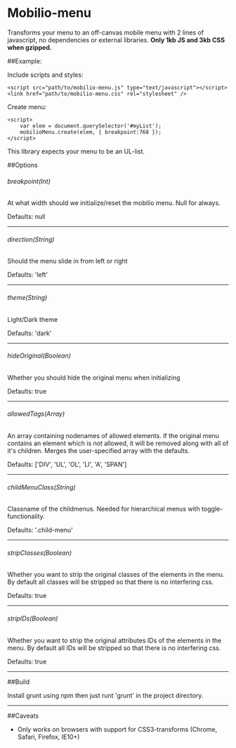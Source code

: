 Mobilio-menu
============

Transforms your menu to an off-canvas mobile menu with 2 lines of javascript, no dependencies or external libraries. <strong>Only 1kb JS and 3kb CSS when gzipped.</strong>

##Example:

Include scripts and styles:

    <script src="path/to/mobilio-menu.js" type="text/javascript"></script>
    <link href="path/to/mobilio-menu.css" rel="stylesheet" />

Create menu:

    <script>
    	var elem = document.querySelector('#myList');
        mobilioMenu.create(elem, { breakpoint:768 });
    </script>


This library expects your menu to be an UL-list.

##Options

###### breakpoint(Int)
At what width should we initialize/reset the mobilio menu. Null for always.

Defaults: null

<hr>

###### direction(String)
Should the menu slide in from left or right

Defaults: 'left'

<hr>

###### theme(String)
Light/Dark theme

Defaults: 'dark'

<hr>

###### hideOriginal(Boolean)
Whether you should hide the original menu when initializing

Defaults: true

<hr>

###### allowedTags(Array)
An array containing nodenames of allowed elements. If the original menu contains an element which is not allowed, it will be removed along with all of it's children. Merges the user-specified array with the defaults.

Defaults: ['DIV', 'UL', 'OL', 'LI', 'A', 'SPAN']

<hr>

###### childMenuClass(String)
Classname of the childmenus. Needed for hierarchical menus with toggle-functionality.

Defaults: '.child-menu'

<hr>

###### stripClasses(Boolean)
Whether you want to strip the original classes of the elements in the menu. By default all classes will be stripped so that there is no interfering css.

Defaults: true

<hr>

###### stripIDs(Boolean)
Whether you want to strip the original attributes IDs of the elements in the menu. By default all IDs will be stripped so that there is no interfering css.

Defaults: true

<hr>

##Build

Install grunt using npm then just runt 'grunt' in the project directory.

<hr>

##Caveats

* Only works on browsers with support for CSS3-transforms (Chrome, Safari, Firefox, IE10+)

